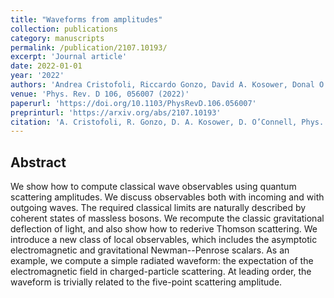 ```yaml
---
title: "Waveforms from amplitudes"
collection: publications
category: manuscripts
permalink: /publication/2107.10193/
excerpt: 'Journal article'
date: 2022-01-01
year: '2022'
authors: 'Andrea Cristofoli, Riccardo Gonzo, David A. Kosower, Donal O’Connell'
venue: 'Phys. Rev. D 106, 056007 (2022)'
paperurl: 'https://doi.org/10.1103/PhysRevD.106.056007'
preprinturl: 'https://arxiv.org/abs/2107.10193'
citation: 'A. Cristofoli, R. Gonzo, D. A. Kosower, D. O’Connell, Phys. Rev. D 106, 056007 (2022).'
---
```


## Abstract
We show how to compute classical wave observables using quantum scattering amplitudes. We discuss observables both with incoming and with outgoing waves. The required classical limits are naturally described by coherent states of massless bosons. We recompute the classic gravitational deflection of light, and also show how to rederive Thomson scattering. We introduce a new class of local observables, which includes the asymptotic electromagnetic and gravitational Newman--Penrose scalars. As an example, we compute a simple radiated waveform: the expectation of the electromagnetic field in charged-particle scattering. At leading order, the waveform is trivially related to the five-point scattering amplitude. 
